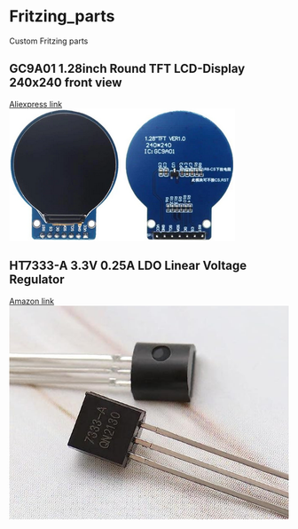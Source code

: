 # Fritzing_parts
Custom Fritzing parts

## GC9A01 1.28inch Round TFT LCD-Display 240x240 front view
<a href="[src/Test.java](https://de.aliexpress.com/item/1005004069703494.html?spm=a2g0o.order_list.order_list_main.137.12dd5c5fa5V8Jw&gatewayAdapt=glo2deu)">Aliexpress link</a>  
![alt text](https://github.com/IamIamI/Fritzing_parts/blob/main/ref_img/GC9A01_1%2C28inch_Round_TFT_LCD-Display_240x240.png)


## HT7333-A 3.3V 0.25A LDO Linear Voltage Regulator
<a href="[src/Test.java](https://www.amazon.de/-/en/gp/product/B09RWPYM4L)">Amazon link</a>  
![alt text](https://github.com/IamIamI/Fritzing_parts/blob/main/ref_img/HT7333-A_3.3V_0.25A_LDO_Linear_Voltage_Regulator.png)

